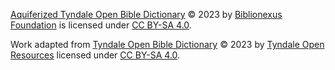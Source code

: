 [Aquiferized Tyndale Open Bible Dictionary](https://github.com/mvh-solutions/aquiferized-tbd-english) © 2023 by [Biblionexus Foundation](https://lnkd.in/dHk8GNXB) is licensed under [CC BY-SA 4.0](http://creativecommons.org/licenses/by-sa/4.0/?ref=chooser-v1).

Work adapted from [Tyndale Open Bible Dictionary](https://tyndaleopenresources.com/) © 2023 by [Tyndale Open Resources](https://tyndaleopenresources.com/) licensed under [CC BY-SA 4.0](http://creativecommons.org/licenses/by-sa/4.0/?ref=chooser-v1).
